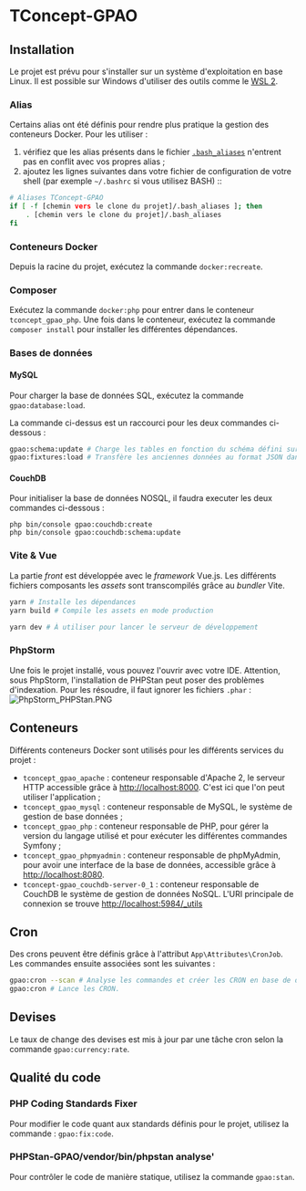# TConcept-GPAO

## Installation

Le projet est prévu pour s'installer sur un système d'exploitation en base Linux. Il est possible sur Windows d'utiliser
des outils comme le [WSL 2](https://docs.microsoft.com/fr-fr/windows/wsl/install).

### Alias

Certains alias ont été définis pour rendre plus pratique la gestion des conteneurs Docker. Pour les utiliser&nbsp;:

1. vérifiez que les alias présents dans le fichier [`.bash_aliases`](./.bash_aliases) n'entrent pas en conflit avec vos
   propres alias&nbsp;;
2. ajoutez les lignes suivantes dans votre fichier de configuration de votre shell (par exemple `~/.bashrc` si vous
   utilisez BASH)&nbsp;::

```sh
# Aliases TConcept-GPAO
if [ -f [chemin vers le clone du projet]/.bash_aliases ]; then
    . [chemin vers le clone du projet]/.bash_aliases
fi
```

### Conteneurs Docker

Depuis la racine du projet, exécutez la commande `docker:recreate`.

### Composer

Exécutez la commande `docker:php` pour entrer dans le conteneur `tconcept_gpao_php`. Une fois dans le conteneur,
exécutez la commande `composer install` pour installer les différentes dépendances.

### Bases de données

#### MySQL

Pour charger la base de données SQL, exécutez la commande `gpao:database:load`.

La commande ci-dessus est un raccourci pour les deux commandes ci-dessous&nbsp;:

```sh
gpao:schema:update # Charge les tables en fonction du schéma défini sur les entités
gpao:fixtures:load # Transfère les anciennes données au format JSON dans le nouveau modèle
```
#### CouchDB

Pour initialiser la base de données NOSQL, il faudra executer les deux commandes ci-dessous&nbsp;:

````shell
php bin/console gpao:couchdb:create
php bin/console gpao:couchdb:schema:update
````

### Vite & Vue

La partie *front* est développée avec le *framework* Vue.js. Les différents fichiers composants les *assets* sont
transcompilés grâce au *bundler* Vite.

```sh
yarn # Installe les dépendances
yarn build # Compile les assets en mode production

yarn dev # À utiliser pour lancer le serveur de développement
```

### PhpStorm

Une fois le projet installé, vous pouvez l'ouvrir avec votre IDE. Attention, sous PhpStorm, l'installation de PHPStan
peut poser des problèmes d'indexation. Pour les résoudre, il faut ignorer les fichiers `.phar`&nbsp;:<br/>
![PhpStorm_PHPStan.PNG](./doc/PhpStorm_PHPStan.PNG)

## Conteneurs

Différents conteneurs Docker sont utilisés pour les différents services du projet&nbsp;:

- `tconcept_gpao_apache`&nbsp;: conteneur responsable d'Apache 2, le serveur HTTP accessible grâce
  à [http://localhost:8000](http://localhost:8000). C'est ici que l'on peut utiliser l'application&nbsp;;
- `tconcept_gpao_mysql`&nbsp;: conteneur responsable de MySQL, le système de gestion de base données&nbsp;;
- `tconcept_gpao_php`&nbsp;: conteneur responsable de PHP, pour gérer la version du langage utilisé et pour exécuter les
  différentes commandes Symfony&nbsp;;
- `tconcept_gpao_phpmyadmin`&nbsp;: conteneur responsable de phpMyAdmin, pour avoir une interface de la base de données,
  accessible grâce à [http://localhost:8080](http://localhost:8080).
- `tconcept-gpao_couchdb-server-0_1`&nbsp;: conteneur responsable de CouchDB le système de gestion de données NoSQL. L'URI principale de connexion se trouve [http://localhost:5984/_utils](http://localhost:5984/_utils)



## Cron

Des crons peuvent être définis grâce à l'attribut `App\Attributes\CronJob`. Les commandes ensuite associées sont les
suivantes&nbsp;:

```sh
gpao:cron --scan # Analyse les commandes et créer les CRON en base de données.
gpao:cron # Lance les CRON.
```

## Devises

Le taux de change des devises est mis à jour par une tâche cron selon la commande `gpao:currency:rate`.

## Qualité du code

### PHP Coding Standards Fixer

Pour modifier le code quant aux standards définis pour le projet, utilisez la commande&nbsp;: `gpao:fix:code`.

### PHPStan-GPAO/vendor/bin/phpstan analyse'

Pour contrôler le code de manière statique, utilisez la commande `gpao:stan`.
